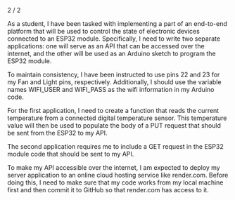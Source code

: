 2 / 2

As a student, I have been tasked with implementing a part of an end-to-end platform that will be used to control the state of electronic devices connected to an ESP32 module. Specifically, I need to write two separate applications: one will serve as an API that can be accessed over the internet, and the other will be used as an Arduino sketch to program the ESP32 module.

To maintain consistency, I have been instructed to use pins 22 and 23 for my Fan and Light pins, respectively. Additionally, I should use the variable names WIFI_USER and WIFI_PASS as the wifi information in my Arduino code.

For the first application, I need to create a function that reads the current temperature from a connected digital temperature sensor. This temperature value will then be used to populate the body of a PUT request that should be sent from the ESP32 to my API.

The second application requires me to include a GET request in the ESP32 module code that should be sent to my API.

To make my API accessible over the internet, I am expected to deploy my server application to an online cloud hosting service like render.com. Before doing this, I need to make sure that my code works from my local machine first and then commit it to GitHub so that render.com has access to it.